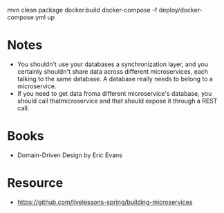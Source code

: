 mvn clean package docker:build
docker-compose -f deploy/docker-compose.yml up

# Notes 
- You shouldn't use your databases a synchronization layer, and you certainly shouldn't share data across different microservices, each talking to the same database. A database really needs to belong to a microservice.
- If you need to get data froma different microservice's database, you should call thatmicroservice and that should expose it through a REST call.

# Books
- Domain-Driven Design by Eric Evans
 
# Resource
- https://github.com/livelessons-spring/building-microservices

